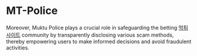 # MT-Police
Moreover, Muktu Police plays a crucial role in safeguarding the betting [먹튀사이트](https://mtpolice.kr/) community by transparently disclosing various scam methods, thereby empowering users to make informed decisions and avoid fraudulent activities. 
